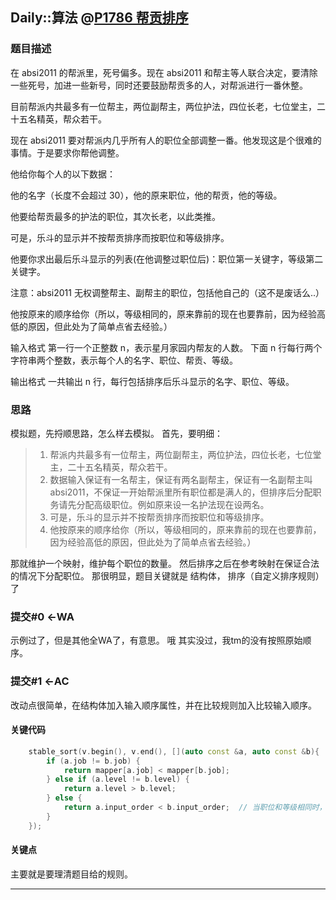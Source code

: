 ## Daily::算法 @[P1786 帮贡排序](https://www.luogu.com.cn/problem/P1786)
### 题目描述
在 absi2011 的帮派里，死号偏多。现在 absi2011 和帮主等人联合决定，要清除一些死号，加进一些新号，同时还要鼓励帮贡多的人，对帮派进行一番休整。

目前帮派内共最多有一位帮主，两位副帮主，两位护法，四位长老，七位堂主，二十五名精英，帮众若干。

现在 absi2011 要对帮派内几乎所有人的职位全部调整一番。他发现这是个很难的事情。于是要求你帮他调整。

他给你每个人的以下数据：

他的名字（长度不会超过 30），他的原来职位，他的帮贡，他的等级。

他要给帮贡最多的护法的职位，其次长老，以此类推。

可是，乐斗的显示并不按帮贡排序而按职位和等级排序。

他要你求出最后乐斗显示的列表(在他调整过职位后)：职位第一关键字，等级第二关键字。

注意：absi2011 无权调整帮主、副帮主的职位，包括他自己的（这不是废话么..）

他按原来的顺序给你（所以，等级相同的，原来靠前的现在也要靠前，因为经验高低的原因，但此处为了简单点省去经验。）

输入格式
	第一行一个正整数 n，表示星月家园内帮友的人数。
	下面 n 行每行两个字符串两个整数，表示每个人的名字、职位、帮贡、等级。

输出格式
	一共输出 n 行，每行包括排序后乐斗显示的名字、职位、等级。

### 思路
模拟题，先捋顺思路，怎么样去模拟。
首先，要明细：
> 1. 帮派内共最多有一位帮主，两位副帮主，两位护法，四位长老，七位堂主，二十五名精英，帮众若干。
> 2. 数据输入保证有一名帮主，保证有两名副帮主，保证有一名副帮主叫 absi2011，不保证一开始帮派里所有职位都是满人的，但排序后分配职务请先分配高级职位。例如原来设一名护法现在设两名。
> 3. 可是，乐斗的显示并不按帮贡排序而按职位和等级排序。
> 4. 他按原来的顺序给你（所以，等级相同的，原来靠前的现在也要靠前，因为经验高低的原因，但此处为了简单点省去经验。）

那就维护一个映射，维护每个职位的数量。
然后排序之后在参考映射在保证合法的情况下分配职位。
那很明显，题目关键就是 结构体， 排序（自定义排序规则）了

### 提交#0 <-WA
示例过了，但是其他全WA了，有意思。
哦 其实没过，我tm的没有按照原始顺序。

### 提交#1 <-AC
改动点很简单，在结构体加入输入顺序属性，并在比较规则加入比较输入顺序。

#### 关键代码
```cpp
    stable_sort(v.begin(), v.end(), [](auto const &a, auto const &b){
        if (a.job != b.job) {
            return mapper[a.job] < mapper[b.job];
        } else if (a.level != b.level) {
            return a.level > b.level;
        } else {
            return a.input_order < b.input_order;  // 当职位和等级相同时，按输入顺序排序
        }
    });
```

#### 关键点
主要就是要理清题目给的规则。

---
